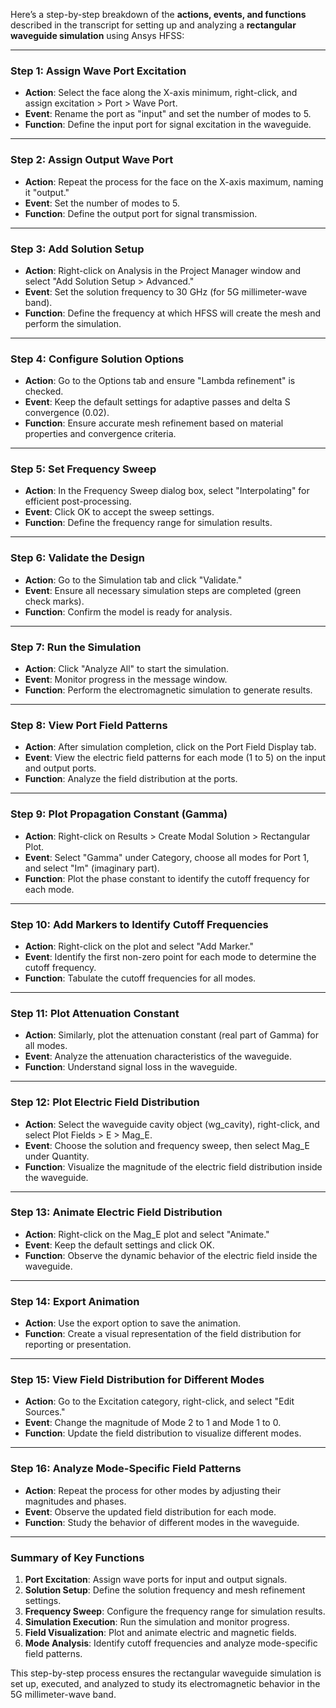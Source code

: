 Here’s a step-by-step breakdown of the **actions, events, and functions** described in the transcript for setting up and analyzing a **rectangular waveguide simulation** using Ansys HFSS:

---

### **Step 1: Assign Wave Port Excitation**
- **Action**: Select the face along the X-axis minimum, right-click, and assign excitation > Port > Wave Port.
- **Event**: Rename the port as "input" and set the number of modes to 5.
- **Function**: Define the input port for signal excitation in the waveguide.

---

### **Step 2: Assign Output Wave Port**
- **Action**: Repeat the process for the face on the X-axis maximum, naming it "output."
- **Event**: Set the number of modes to 5.
- **Function**: Define the output port for signal transmission.

---

### **Step 3: Add Solution Setup**
- **Action**: Right-click on Analysis in the Project Manager window and select "Add Solution Setup > Advanced."
- **Event**: Set the solution frequency to 30 GHz (for 5G millimeter-wave band).
- **Function**: Define the frequency at which HFSS will create the mesh and perform the simulation.

---

### **Step 4: Configure Solution Options**
- **Action**: Go to the Options tab and ensure "Lambda refinement" is checked.
- **Event**: Keep the default settings for adaptive passes and delta S convergence (0.02).
- **Function**: Ensure accurate mesh refinement based on material properties and convergence criteria.

---

### **Step 5: Set Frequency Sweep**
- **Action**: In the Frequency Sweep dialog box, select "Interpolating" for efficient post-processing.
- **Event**: Click OK to accept the sweep settings.
- **Function**: Define the frequency range for simulation results.

---

### **Step 6: Validate the Design**
- **Action**: Go to the Simulation tab and click "Validate."
- **Event**: Ensure all necessary simulation steps are completed (green check marks).
- **Function**: Confirm the model is ready for analysis.

---

### **Step 7: Run the Simulation**
- **Action**: Click "Analyze All" to start the simulation.
- **Event**: Monitor progress in the message window.
- **Function**: Perform the electromagnetic simulation to generate results.

---

### **Step 8: View Port Field Patterns**
- **Action**: After simulation completion, click on the Port Field Display tab.
- **Event**: View the electric field patterns for each mode (1 to 5) on the input and output ports.
- **Function**: Analyze the field distribution at the ports.

---

### **Step 9: Plot Propagation Constant (Gamma)**
- **Action**: Right-click on Results > Create Modal Solution > Rectangular Plot.
- **Event**: Select "Gamma" under Category, choose all modes for Port 1, and select "Im" (imaginary part).
- **Function**: Plot the phase constant to identify the cutoff frequency for each mode.

---

### **Step 10: Add Markers to Identify Cutoff Frequencies**
- **Action**: Right-click on the plot and select "Add Marker."
- **Event**: Identify the first non-zero point for each mode to determine the cutoff frequency.
- **Function**: Tabulate the cutoff frequencies for all modes.

---

### **Step 11: Plot Attenuation Constant**
- **Action**: Similarly, plot the attenuation constant (real part of Gamma) for all modes.
- **Event**: Analyze the attenuation characteristics of the waveguide.
- **Function**: Understand signal loss in the waveguide.

---

### **Step 12: Plot Electric Field Distribution**
- **Action**: Select the waveguide cavity object (wg_cavity), right-click, and select Plot Fields > E > Mag_E.
- **Event**: Choose the solution and frequency sweep, then select Mag_E under Quantity.
- **Function**: Visualize the magnitude of the electric field distribution inside the waveguide.

---

### **Step 13: Animate Electric Field Distribution**
- **Action**: Right-click on the Mag_E plot and select "Animate."
- **Event**: Keep the default settings and click OK.
- **Function**: Observe the dynamic behavior of the electric field inside the waveguide.

---

### **Step 14: Export Animation**
- **Action**: Use the export option to save the animation.
- **Function**: Create a visual representation of the field distribution for reporting or presentation.

---

### **Step 15: View Field Distribution for Different Modes**
- **Action**: Go to the Excitation category, right-click, and select "Edit Sources."
- **Event**: Change the magnitude of Mode 2 to 1 and Mode 1 to 0.
- **Function**: Update the field distribution to visualize different modes.

---

### **Step 16: Analyze Mode-Specific Field Patterns**
- **Action**: Repeat the process for other modes by adjusting their magnitudes and phases.
- **Event**: Observe the updated field distribution for each mode.
- **Function**: Study the behavior of different modes in the waveguide.

---

### **Summary of Key Functions**
1. **Port Excitation**: Assign wave ports for input and output signals.
2. **Solution Setup**: Define the solution frequency and mesh refinement settings.
3. **Frequency Sweep**: Configure the frequency range for simulation results.
4. **Simulation Execution**: Run the simulation and monitor progress.
5. **Field Visualization**: Plot and animate electric and magnetic fields.
6. **Mode Analysis**: Identify cutoff frequencies and analyze mode-specific field patterns.

This step-by-step process ensures the rectangular waveguide simulation is set up, executed, and analyzed to study its electromagnetic behavior in the 5G millimeter-wave band.